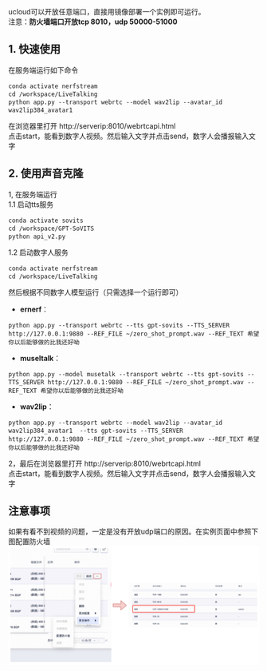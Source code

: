 ucloud可以开放任意端口，直接用镜像部署一个实例即可运行。   
注意：**防火墙端口开放tcp 8010，udp 50000-51000**

## 1. 快速使用
在服务端运行如下命令
```
conda activate nerfstream
cd /workspace/LiveTalking
python app.py --transport webrtc --model wav2lip --avatar_id wav2lip384_avatar1
```
在浏览器里打开 http://serverip:8010/webrtcapi.html  
点击start，能看到数字人视频。然后输入文字并点击send，数字人会播报输入文字


## 2. 使用声音克隆
1,  在服务端运行  
 1.1 启动tts服务
```
conda activate sovits
cd /workspace/GPT-SoVITS
python api_v2.py
```

1.2 启动数字人服务
```
conda activate nerfstream
cd /workspace/LiveTalking
```
然后根据不同数字人模型运行（只需选择一个运行即可）  
* **ernerf**：  
```
python app.py --transport webrtc --tts gpt-sovits --TTS_SERVER http://127.0.0.1:9880 --REF_FILE ~/zero_shot_prompt.wav --REF_TEXT 希望你以后能够做的比我还好呦
```  
* **museltalk**：
```
python app.py --model musetalk --transport webrtc --tts gpt-sovits --TTS_SERVER http://127.0.0.1:9880 --REF_FILE ~/zero_shot_prompt.wav --REF_TEXT 希望你以后能够做的比我还好呦
```
* **wav2lip**：
```
python app.py --transport webrtc --model wav2lip --avatar_id wav2lip384_avatar1  --tts gpt-sovits --TTS_SERVER http://127.0.0.1:9880 --REF_FILE ~/zero_shot_prompt.wav --REF_TEXT 希望你以后能够做的比我还好呦
```

2，最后在浏览器里打开 http://serverip:8010/webrtcapi.html  
点击start，能看到数字人视频。然后输入文字并点击send，数字人会播报输入文字


## 注意事项
如果有看不到视频的问题，一定是没有开放udp端口的原因。在实例页面中参照下图配置防火墙
![](./ucloud.png)  
